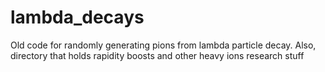# lambda_decays
Old code for randomly generating pions from lambda particle decay. Also, directory that holds rapidity boosts and other heavy ions research stuff

